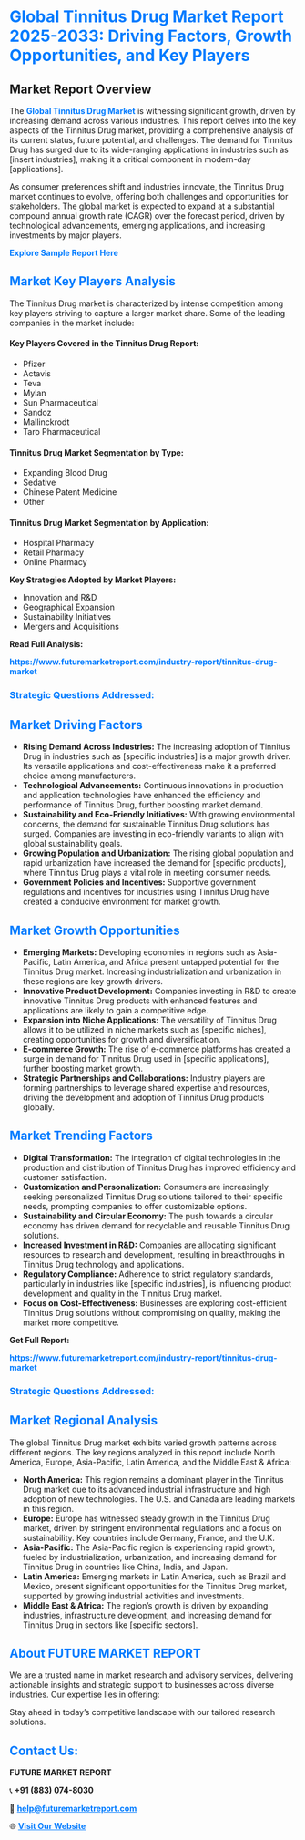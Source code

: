 <h1 style="color: #007BFF;">Global Tinnitus Drug Market Report 2025-2033: Driving Factors, Growth Opportunities, and Key Players</h1>

<section id="overview">
<h2>Market Report Overview</h2>
<p>The <a href="https://www.futuremarketreport.com/industry-report/tinnitus-drug-market" style="color: #007BFF; text-decoration: none;"><strong>Global Tinnitus Drug Market</strong></a> is witnessing significant growth, driven by increasing demand across various industries. This report delves into the key aspects of the Tinnitus Drug market, providing a comprehensive analysis of its current status, future potential, and challenges. The demand for Tinnitus Drug has surged due to its wide-ranging applications in industries such as [insert industries], making it a critical component in modern-day [applications].</p>
<p>As consumer preferences shift and industries innovate, the Tinnitus Drug market continues to evolve, offering both challenges and opportunities for stakeholders. The global market is expected to expand at a substantial compound annual growth rate (CAGR) over the forecast period, driven by technological advancements, emerging applications, and increasing investments by major players.</p>
</section>

<section id="overview">
<p><a href="https://www.futuremarketreport.com/request-sample/reportId=104488" style="color: #007BFF; text-decoration: none;"><strong>Explore Sample Report Here</strong></a></p>
</section>

<section id="key-players">
<h2 style="color: #007BFF;">Market Key Players Analysis</h2>
<p>The Tinnitus Drug market is characterized by intense competition among key players striving to capture a larger market share. Some of the leading companies in the market include:</p>
<h4>Key Players Covered in the Tinnitus Drug Report:</h4>
<ul><li>Pfizer</li><li>Actavis</li><li>Teva</li><li>Mylan</li><li>Sun Pharmaceutical</li><li>Sandoz</li><li>Mallinckrodt</li><li>Taro Pharmaceutical</li></ul>
<h4>Tinnitus Drug Market Segmentation by Type:</h4>
<ul><li>Expanding Blood Drug</li><li>Sedative</li><li>Chinese Patent Medicine</li><li>Other</li></ul>

<h4>Tinnitus Drug Market Segmentation by Application:</h4>
<ul><li>Hospital Pharmacy</li><li>Retail Pharmacy</li><li>Online Pharmacy</li></ul>
<p><strong>Key Strategies Adopted by Market Players:</strong></p>
<ul>
<li>Innovation and R&D</li>
<li>Geographical Expansion</li>
<li>Sustainability Initiatives</li>
<li>Mergers and Acquisitions</li>
</ul>
</section>

<section>
<p><strong>Read Full Analysis: </strong></p><a href="https://www.futuremarketreport.com/industry-report/tinnitus-drug-market" style="color: #007BFF; text-decoration: none;"><strong>https://www.futuremarketreport.com/industry-report/tinnitus-drug-market</strong></a>
<h3 style="color: #007BFF;">Strategic Questions Addressed:</h3>
</section>

<section id="driving-factors">
<h2 style="color: #007BFF;">Market Driving Factors</h2>
<ul>
<li><strong>Rising Demand Across Industries:</strong> The increasing adoption of Tinnitus Drug in industries such as [specific industries] is a major growth driver. Its versatile applications and cost-effectiveness make it a preferred choice among manufacturers.</li>
<li><strong>Technological Advancements:</strong> Continuous innovations in production and application technologies have enhanced the efficiency and performance of Tinnitus Drug, further boosting market demand.</li>
<li><strong>Sustainability and Eco-Friendly Initiatives:</strong> With growing environmental concerns, the demand for sustainable Tinnitus Drug solutions has surged. Companies are investing in eco-friendly variants to align with global sustainability goals.</li>
<li><strong>Growing Population and Urbanization:</strong> The rising global population and rapid urbanization have increased the demand for [specific products], where Tinnitus Drug plays a vital role in meeting consumer needs.</li>
<li><strong>Government Policies and Incentives:</strong> Supportive government regulations and incentives for industries using Tinnitus Drug have created a conducive environment for market growth.</li>
</ul>
</section>

<section id="growth-opportunities">
<h2 style="color: #007BFF;">Market Growth Opportunities</h2>
<ul>
<li><strong>Emerging Markets:</strong> Developing economies in regions such as Asia-Pacific, Latin America, and Africa present untapped potential for the Tinnitus Drug market. Increasing industrialization and urbanization in these regions are key growth drivers.</li>
<li><strong>Innovative Product Development:</strong> Companies investing in R&D to create innovative Tinnitus Drug products with enhanced features and applications are likely to gain a competitive edge.</li>
<li><strong>Expansion into Niche Applications:</strong> The versatility of Tinnitus Drug allows it to be utilized in niche markets such as [specific niches], creating opportunities for growth and diversification.</li>
<li><strong>E-commerce Growth:</strong> The rise of e-commerce platforms has created a surge in demand for Tinnitus Drug used in [specific applications], further boosting market growth.</li>
<li><strong>Strategic Partnerships and Collaborations:</strong> Industry players are forming partnerships to leverage shared expertise and resources, driving the development and adoption of Tinnitus Drug products globally.</li>
</ul>
</section>

<section id="trending-factors">
<h2 style="color: #007BFF;">Market Trending Factors</h2>
<ul>
<li><strong>Digital Transformation:</strong> The integration of digital technologies in the production and distribution of Tinnitus Drug has improved efficiency and customer satisfaction.</li>
<li><strong>Customization and Personalization:</strong> Consumers are increasingly seeking personalized Tinnitus Drug solutions tailored to their specific needs, prompting companies to offer customizable options.</li>
<li><strong>Sustainability and Circular Economy:</strong> The push towards a circular economy has driven demand for recyclable and reusable Tinnitus Drug solutions.</li>
<li><strong>Increased Investment in R&D:</strong> Companies are allocating significant resources to research and development, resulting in breakthroughs in Tinnitus Drug technology and applications.</li>
<li><strong>Regulatory Compliance:</strong> Adherence to strict regulatory standards, particularly in industries like [specific industries], is influencing product development and quality in the Tinnitus Drug market.</li>
<li><strong>Focus on Cost-Effectiveness:</strong> Businesses are exploring cost-efficient Tinnitus Drug solutions without compromising on quality, making the market more competitive.</li>
</ul>
</section>

<section>
<p><strong>Get Full Report: </strong></p><a href="https://www.futuremarketreport.com/industry-report/tinnitus-drug-market" style="color: #007BFF; text-decoration: none;"><strong>https://www.futuremarketreport.com/industry-report/tinnitus-drug-market</strong></a>
<h3 style="color: #007BFF;">Strategic Questions Addressed:</h3>
</section>


<section id="regional-analysis">
<h2 style="color: #007BFF;">Market Regional Analysis</h2>
<p>The global Tinnitus Drug market exhibits varied growth patterns across different regions. The key regions analyzed in this report include North America, Europe, Asia-Pacific, Latin America, and the Middle East & Africa:</p>
<ul>
<li><strong>North America:</strong> This region remains a dominant player in the Tinnitus Drug market due to its advanced industrial infrastructure and high adoption of new technologies. The U.S. and Canada are leading markets in this region.</li>
<li><strong>Europe:</strong> Europe has witnessed steady growth in the Tinnitus Drug market, driven by stringent environmental regulations and a focus on sustainability. Key countries include Germany, France, and the U.K.</li>
<li><strong>Asia-Pacific:</strong> The Asia-Pacific region is experiencing rapid growth, fueled by industrialization, urbanization, and increasing demand for Tinnitus Drug in countries like China, India, and Japan.</li>
<li><strong>Latin America:</strong> Emerging markets in Latin America, such as Brazil and Mexico, present significant opportunities for the Tinnitus Drug market, supported by growing industrial activities and investments.</li>
<li><strong>Middle East & Africa:</strong> The region’s growth is driven by expanding industries, infrastructure development, and increasing demand for Tinnitus Drug in sectors like [specific sectors].</li>
</ul>
</section>

<footer>
<h2 style="color: #007BFF;">About FUTURE MARKET REPORT</h2>
<p>We are a trusted name in market research and advisory services, delivering actionable insights and strategic support to businesses across diverse industries. Our expertise lies in offering:</p>

<p>Stay ahead in today’s competitive landscape with our tailored research solutions.</p>

<h2 style="color: #007BFF;">Contact Us:</h2>
<p><strong>FUTURE MARKET REPORT</strong></p>
<p>📞 <strong>+91 (883) 074-8030</strong></p>
<p>📧 <strong><a href="mailto:help@futuremarketreport.com" style="color: #007BFF;">help@futuremarketreport.com</a></strong></p>
<p>🌐 <strong><a href="https://www.futuremarketreport.com/" style="color: #007BFF;">Visit Our Website</a></strong></p>
</footer>
